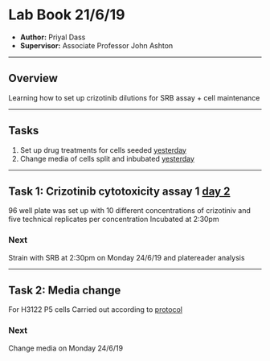 # Lab Book 21/6/19
- **Author:** Priyal Dass
- **Supervisor:** Associate Professor John Ashton
------------------------------------------------------------------
## Overview

Learning how to set up crizotinib dilutions for SRB assay + cell maintenance

------------------------------------------------------------------
## Tasks

1. Set up drug treatments for cells seeded [yesterday](../Daily_lab_book/19-6-20.md)
2. Change media of cells split and inbubated [yesterday](../Daily_lab_book/19-6-20.md)
------------------------------------------------------------------
## Task 1: Crizotinib cytotoxicity assay 1 [day 2](../Protocols/Cytotoxicity_assay.md)

96 well plate was set up with 10 different concentrations of crizotiniv and five technical replicates per concentration
Incubated at 2:30pm


### Next
Strain with SRB at 2:30pm on Monday 24/6/19 and platereader analysis

------------------------------------------------------------------
## Task 2: Media change

For H3122 P5 cells
 Carried out according to [protocol](../Protocols/Media_change.md)

### Next
Change media on Monday 24/6/19
